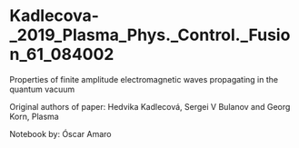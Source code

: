 # Kadlecova-_2019_Plasma_Phys._Control._Fusion_61_084002
Properties of finite amplitude electromagnetic waves propagating in the quantum vacuum

Original authors of paper: Hedvika Kadlecová, Sergei V Bulanov and Georg Korn, Plasma

Notebook by: Óscar Amaro

